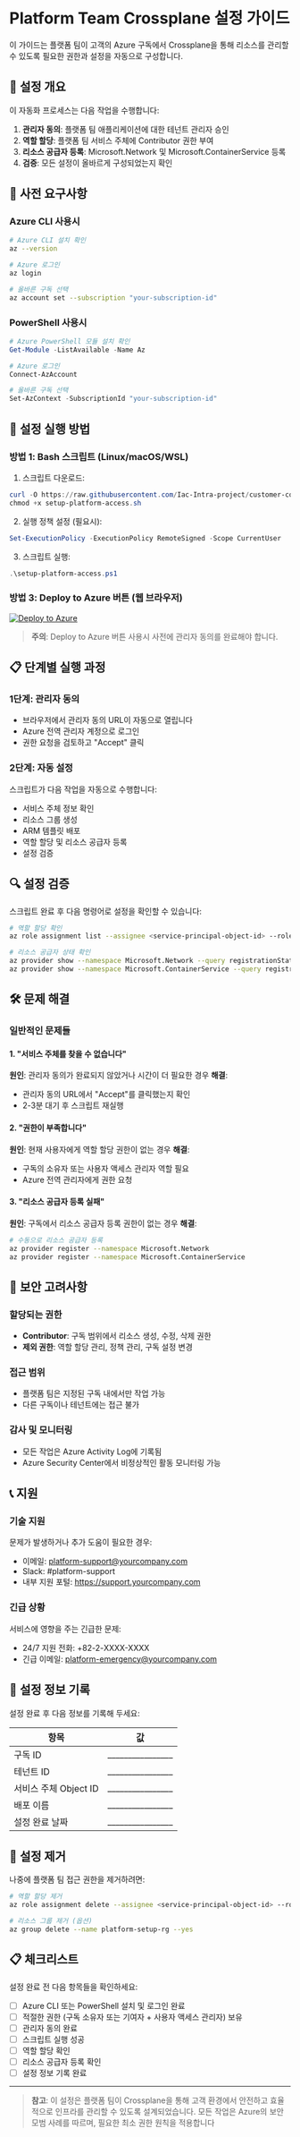 # Platform Team Crossplane 설정 가이드

이 가이드는 플랫폼 팀이 고객의 Azure 구독에서 Crossplane을 통해 리소스를 관리할 수 있도록 필요한 권한과 설정을 자동으로 구성합니다.

## 🎯 설정 개요

이 자동화 프로세스는 다음 작업을 수행합니다:

1. **관리자 동의**: 플랫폼 팀 애플리케이션에 대한 테넌트 관리자 승인
2. **역할 할당**: 플랫폼 팀 서비스 주체에 Contributor 권한 부여
3. **리소스 공급자 등록**: Microsoft.Network 및 Microsoft.ContainerService 등록
4. **검증**: 모든 설정이 올바르게 구성되었는지 확인

## 🔧 사전 요구사항

### Azure CLI 사용시
```bash
# Azure CLI 설치 확인
az --version

# Azure 로그인
az login

# 올바른 구독 선택
az account set --subscription "your-subscription-id"
```

### PowerShell 사용시
```powershell
# Azure PowerShell 모듈 설치 확인
Get-Module -ListAvailable -Name Az

# Azure 로그인
Connect-AzAccount

# 올바른 구독 선택
Set-AzContext -SubscriptionId "your-subscription-id"
```

## 🚀 설정 실행 방법

### 방법 1: Bash 스크립트 (Linux/macOS/WSL)

1. 스크립트 다운로드:
```powershell
curl -O https://raw.githubusercontent.com/Iac-Intra-project/customer-config-md/refs/heads/main/azure-customer-setup/setup-platform-access.sh
chmod +x setup-platform-access.sh
```

2. 실행 정책 설정 (필요시):
```powershell
Set-ExecutionPolicy -ExecutionPolicy RemoteSigned -Scope CurrentUser
```

3. 스크립트 실행:
```powershell
.\setup-platform-access.ps1
```

### 방법 3: Deploy to Azure 버튼 (웹 브라우저)

[![Deploy to Azure](https://aka.ms/deploytoazurebutton)](https://raw.githubusercontent.com/Iac-Intra-project/customer-config-md/refs/heads/main/azure-customer-setup/azuredeploy.json)

> **주의**: Deploy to Azure 버튼 사용시 사전에 관리자 동의를 완료해야 합니다.

## 📋 단계별 실행 과정

### 1단계: 관리자 동의
- 브라우저에서 관리자 동의 URL이 자동으로 열립니다
- Azure 전역 관리자 계정으로 로그인
- 권한 요청을 검토하고 "Accept" 클릭

### 2단계: 자동 설정
스크립트가 다음 작업을 자동으로 수행합니다:
- 서비스 주체 정보 확인
- 리소스 그룹 생성
- ARM 템플릿 배포
- 역할 할당 및 리소스 공급자 등록
- 설정 검증

## 🔍 설정 검증

스크립트 완료 후 다음 명령어로 설정을 확인할 수 있습니다:

```bash
# 역할 할당 확인
az role assignment list --assignee <service-principal-object-id> --role "Contributor"

# 리소스 공급자 상태 확인
az provider show --namespace Microsoft.Network --query registrationState
az provider show --namespace Microsoft.ContainerService --query registrationState
```

## 🛠️ 문제 해결

### 일반적인 문제들

#### 1. "서비스 주체를 찾을 수 없습니다"
**원인**: 관리자 동의가 완료되지 않았거나 시간이 더 필요한 경우
**해결**: 
- 관리자 동의 URL에서 "Accept"를 클릭했는지 확인
- 2-3분 대기 후 스크립트 재실행

#### 2. "권한이 부족합니다" 
**원인**: 현재 사용자에게 역할 할당 권한이 없는 경우
**해결**: 
- 구독의 소유자 또는 사용자 액세스 관리자 역할 필요
- Azure 전역 관리자에게 권한 요청

#### 3. "리소스 공급자 등록 실패"
**원인**: 구독에서 리소스 공급자 등록 권한이 없는 경우
**해결**:
```bash
# 수동으로 리소스 공급자 등록
az provider register --namespace Microsoft.Network
az provider register --namespace Microsoft.ContainerService
```

## 🔐 보안 고려사항

### 할당되는 권한
- **Contributor**: 구독 범위에서 리소스 생성, 수정, 삭제 권한
- **제외 권한**: 역할 할당 관리, 정책 관리, 구독 설정 변경

### 접근 범위
- 플랫폼 팀은 지정된 구독 내에서만 작업 가능
- 다른 구독이나 테넌트에는 접근 불가

### 감사 및 모니터링
- 모든 작업은 Azure Activity Log에 기록됨
- Azure Security Center에서 비정상적인 활동 모니터링 가능

## 📞 지원

### 기술 지원
문제가 발생하거나 추가 도움이 필요한 경우:
- 이메일: platform-support@yourcompany.com
- Slack: #platform-support
- 내부 지원 포털: https://support.yourcompany.com

### 긴급 상황
서비스에 영향을 주는 긴급한 문제:
- 24/7 지원 전화: +82-2-XXXX-XXXX
- 긴급 이메일: platform-emergency@yourcompany.com

## 📝 설정 정보 기록

설정 완료 후 다음 정보를 기록해 두세요:

| 항목 | 값 |
|------|-----|
| 구독 ID | ________________ |
| 테넌트 ID | ________________ |
| 서비스 주체 Object ID | ________________ |
| 배포 이름 | ________________ |
| 설정 완료 날짜 | ________________ |

## 🔄 설정 제거

나중에 플랫폼 팀 접근 권한을 제거하려면:

```bash
# 역할 할당 제거
az role assignment delete --assignee <service-principal-object-id> --role "Contributor"

# 리소스 그룹 제거 (옵션)
az group delete --name platform-setup-rg --yes
```

## 📋 체크리스트

설정 완료 전 다음 항목들을 확인하세요:

- [ ] Azure CLI 또는 PowerShell 설치 및 로그인 완료
- [ ] 적절한 권한 (구독 소유자 또는 기여자 + 사용자 액세스 관리자) 보유
- [ ] 관리자 동의 완료
- [ ] 스크립트 실행 성공
- [ ] 역할 할당 확인
- [ ] 리소스 공급자 등록 확인
- [ ] 설정 정보 기록 완료

---

> **참고**: 이 설정은 플랫폼 팀이 Crossplane을 통해 고객 환경에서 안전하고 효율적으로 인프라를 관리할 수 있도록 설계되었습니다. 모든 작업은 Azure의 보안 모범 사례를 따르며, 필요한 최소 권한 원칙을 적용합니다